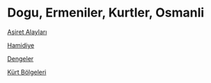 # Dogu, Ermeniler, Kurtler, Osmanli

[Aşiret Alayları](asiret-alaylari.md)

[Hamidiye](hamidiye.md)

[Dengeler](dengeler.md)

[Kürt Bölgeleri](kurt-bolgeleri.md)

